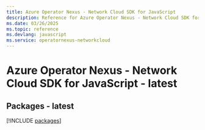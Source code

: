 ```yaml
---
title: Azure Operator Nexus - Network Cloud SDK for JavaScript
description: Reference for Azure Operator Nexus - Network Cloud SDK for JavaScript
ms.date: 03/26/2025
ms.topic: reference
ms.devlang: javascript
ms.service: operatornexus-networkcloud
---
```

# Azure Operator Nexus - Network Cloud SDK for JavaScript - latest
## Packages - latest
[!INCLUDE [packages](operator-nexus---network-cloud-index.md)]